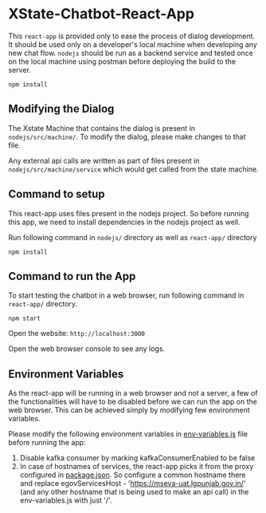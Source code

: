 # XState-Chatbot-React-App

This `react-app` is provided only to ease the process of dialog development. It should be used only on a developer's local machine when developing any new chat flow. `nodejs` should be run as a backend service and tested once on the local machine using postman before deploying the build to the server.


`
npm install
`

## Modifying the Dialog

The Xstate Machine that contains the dialog is present in `nodejs/src/machine/`. To modify the dialog, please make changes to that file.

Any external api calls are written as part of files present in `nodejs/src/machine/service` which would get called from the state machine.

## Command to setup
This react-app uses files present in the nodejs project. So before running this app, we need to install dependencies in the nodejs project as well.

Run following command in `nodejs/` directory as well as `react-app/` directory

`
npm install
`

## Command to run the App
To start testing the chatbot in a web browser, run following command in `react-app/` directory.

`
npm start
`

Open the website: `http://localhost:3000`

Open the web browser console to see any logs.

## Environment Variables

As the react-app will be running in a web browser and not a server, a few of the functionalities will have to be disabled before we can run the app on the web browser. This can be achieved simply by modifying few environment variables.
 
Please modify the following environment variables in [env-variables.js](../nodejs/src/env-variables.js) file before running the app:
 
1. Disable kafka consumer by marking kafkaConsumerEnabled to be false
2. In case of hostnames of services, the react-app picks it from the proxy configured in [package.json](./package.json). So configure a common hostname there and replace egovServicesHost - 'https://mseva-uat.lgpunjab.gov.in/' (and any other hostname that is being used to make an api call) in the env-variables.js with just '/'.
